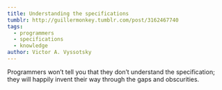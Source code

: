 ```yaml
---
title: Understanding the specifications
tumblr: http://guillermonkey.tumblr.com/post/3162467740
tags:
  - programmers
  - specifications
  - knowledge
author: Victor A. Vyssotsky
---
```


Programmers won’t tell you that they don’t understand the specification; they will happily invent their way through the gaps and obscurities.
